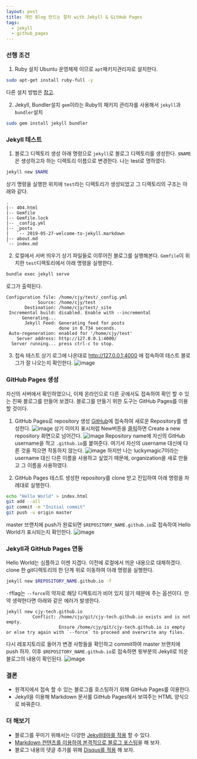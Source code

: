 ```yaml
---
layout: post
title: 개인 Blog 만드는 절차 with Jekyll & GitHub Pages
tags:
  - jekyll
  - github_pages
---
```


### 선행 조건

1. Ruby 설치
Ubuntu 운영체제 이므로 `apt`패키지관리자로 설치한다.
```bash
sudo apt-get install ruby-full -y
```
다른 설치 방법은 [참고](https://www.ruby-lang.org/ko/documentation/installation/).

2. Jekyll, Bundler설치
`gem`이라는 Ruby의 패키지 관리자를 사용해서 `jekyll`과 `bundler`설치
```bash
sudo gem install jekyll bundler
```

### Jekyll 테스트

1. 블로그 디렉토리 생성
아래 명령으로 `jekyll`로 블로그 디렉토리를 생성한다. `$NAME`은 생성하고자 하는 디렉토리 이름으로 변경한다. 나는 test로 명하였다.
```bash
jekyll new $NAME
```
상기 명령을 실행한 위치에 `test`라는 디렉토리가 생성되었고 그 디렉토리의 구조는 아래와 같다.
```
.
|-- 404.html
|-- Gemfile
|-- Gemfile.lock
|-- _config.yml
|-- _posts
|   `-- 2019-05-27-welcome-to-jekyll.markdown
|-- about.md
`-- index.md
```

2. 로컬에서 서버 띄우기
상기 파일들로 이루어진 블로그를 실행해본다. `Gemfile`이 위치한 `test`디렉토리에서 아래 명령을 실행한다.
```bash
bundle exec jekyll serve
```
로그가 출력된다.
```
Configuration file: /home/cjy/test/_config.yml
            Source: /home/cjy/test
       Destination: /home/cjy/test/_site
 Incremental build: disabled. Enable with --incremental
      Generating...
       Jekyll Feed: Generating feed for posts
                    done in 0.734 seconds.
 Auto-regeneration: enabled for '/home/cjy/test'
    Server address: http://127.0.0.1:4000/
  Server running... press ctrl-c to stop.
```

3. 접속 테스트
상기 로그에 나온대로 http://127.0.0.1:4000 에 접속하여 테스트 블로그가 잘 나오는지 확인한다.
![image](https://user-images.githubusercontent.com/33619494/58391842-51e37900-8072-11e9-82ce-284be7e55f2d.png)

### GitHub Pages 생성
자신의 서버에서 확인하였으니, 이제 온라인으로 다른 곳에서도 접속하여 확인 할 수 있는 진짜 블로그를 만들어 보겠다.
블로그를 만들기 위한 도구는 GitHub Pages를 이용할 것이다.

1. GitHub Pages로 repository 생성
[GitHub](https://github.com/)에 접속하여 새로운 Repository를 생성한다.
![image](https://user-images.githubusercontent.com/33619494/58393109-13e95380-8078-11e9-8f7c-4c2dd7909b68.png)
상기 이미지 표시처럼 New버튼을 [클릭](https://github.com/new)하면
Create a new repository 화면으로 넘어간다.
![image](https://user-images.githubusercontent.com/33619494/58393174-67f43800-8078-11e9-9a20-9e5d80d9914e.png)
Repository name에 자신의 GitHub username을 적고 `.github.io`를 붙여준다. 여기서 자신의 username 대신에 다른 것을 적으면 작동하지 않는다.
![image](https://user-images.githubusercontent.com/33619494/58393422-9aeafb80-8079-11e9-9ad4-c03cc6624c96.png)
하지만 나는 luckymagic7이라는 username 대신 다른 이름을 사용하고 싶었기 때문에, organization을 새로 만들고 그 이름을 사용하였다.

2. GitHub Pages 테스트
생성한 repository를 clone 받고 진입하여 아래 명령을 차례대로 실행한다.
```bash
echo "Hello World" > index.html
git add --all
git commit -m "Initial commit"
git push -u origin master
```
master 브랜치에 push가 완료되면 `$REPOSITORY_NAME.github.io`로 접속하여 Hello World가 표시되는지 확인한다.
![image](https://user-images.githubusercontent.com/33619494/58393797-4779ad00-807b-11e9-837c-a612af4aee88.png)

### Jekyll과 GitHub Pages 연동
Hello World는 심플하고 이젠 지겹다. 이전에 로컬에서 띄운 내용으로 대체하겠다.
clone 한 git디렉토리의 한 단계 위로 이동하여 아래 명령을 실행한다.
```bash
jekyll new $REPOSITORY_NAME.github.io -f
```
`-f`flag는 `--force`의 약자로 해당 디렉토리가 비어 있지 않기 때문에 주는 옵션이다. 만약 생략한다면 아래와 같은 에러가 발생한다.
```
jekyll new cjy-tech.github.io
          Conflict: /home/cjy/git/cjy-tech.github.io exists and is not empty.
                    Ensure /home/cjy/git/cjy-tech.github.io is empty or else try again with `--force` to proceed and overwrite any files.
```
다시 레포지토리로 들어가 변경 사항들을 확인하고 commit하여 master 브랜치에 push 하자.
이후 `$REPOSITORY_NAME.github.io`로 접속하면 윗부분의 Jekyll로 띄운 블로그의 내용이 확인된다.
![image](https://user-images.githubusercontent.com/33619494/58391842-51e37900-8072-11e9-82ce-284be7e55f2d.png)

### 결론
- 원격지에서 접속 할 수 있는 블로그를 호스팅하기 위해 GitHub Pages를 이용한다.
-  Jekyll을 이용해 Markdown 문서를 GitHub Pages에서 보여주는 HTML 양식으로 바꿔준다.

### 더 해보기
- 블로그를 꾸미기 위해서는 다양한 [Jekyll테마를 적용]() 할 수 있다.
- [Markdown 컨텐츠를 이용하여 본격적으로 블로그 포스팅]()을 해 보자.
- 블로그 내용의 댓글 추가를 위해 [Disqus를 적용]() 해 보자.
